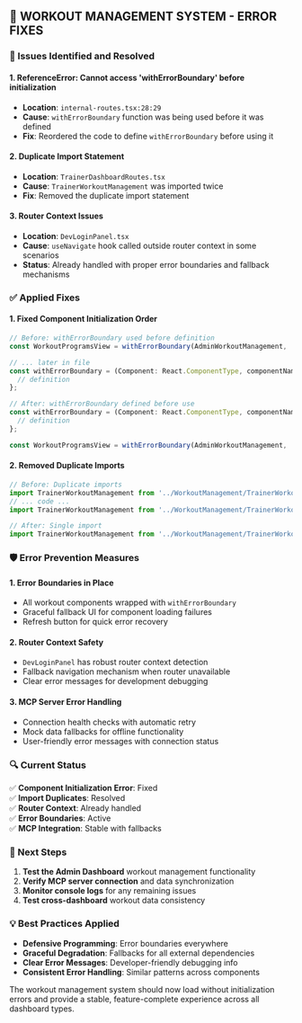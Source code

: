 ## 🔧 WORKOUT MANAGEMENT SYSTEM - ERROR FIXES

### 🐛 Issues Identified and Resolved

#### 1. **ReferenceError: Cannot access 'withErrorBoundary' before initialization**
- **Location**: `internal-routes.tsx:28:29`
- **Cause**: `withErrorBoundary` function was being used before it was defined
- **Fix**: Reordered the code to define `withErrorBoundary` before using it

#### 2. **Duplicate Import Statement**
- **Location**: `TrainerDashboardRoutes.tsx`
- **Cause**: `TrainerWorkoutManagement` was imported twice
- **Fix**: Removed the duplicate import statement

#### 3. **Router Context Issues**
- **Location**: `DevLoginPanel.tsx`
- **Cause**: `useNavigate` hook called outside router context in some scenarios
- **Status**: Already handled with proper error boundaries and fallback mechanisms

### ✅ Applied Fixes

#### 1. Fixed Component Initialization Order
```typescript
// Before: withErrorBoundary used before definition
const WorkoutProgramsView = withErrorBoundary(AdminWorkoutManagement, 'Workout Management');

// ... later in file
const withErrorBoundary = (Component: React.ComponentType, componentName: string) => {
  // definition
};

// After: withErrorBoundary defined before use
const withErrorBoundary = (Component: React.ComponentType, componentName: string) => {
  // definition
};

const WorkoutProgramsView = withErrorBoundary(AdminWorkoutManagement, 'Workout Management');
```

#### 2. Removed Duplicate Imports
```typescript
// Before: Duplicate imports
import TrainerWorkoutManagement from '../WorkoutManagement/TrainerWorkoutManagement';
// ... code ...
import TrainerWorkoutManagement from '../WorkoutManagement/TrainerWorkoutManagement';

// After: Single import
import TrainerWorkoutManagement from '../WorkoutManagement/TrainerWorkoutManagement';
```

### 🛡️ Error Prevention Measures

#### 1. **Error Boundaries in Place**
- All workout components wrapped with `withErrorBoundary`
- Graceful fallback UI for component loading failures
- Refresh button for quick error recovery

#### 2. **Router Context Safety**
- `DevLoginPanel` has robust router context detection
- Fallback navigation mechanism when router unavailable
- Clear error messages for development debugging

#### 3. **MCP Server Error Handling**
- Connection health checks with automatic retry
- Mock data fallbacks for offline functionality
- User-friendly error messages with connection status

### 🔍 Current Status

✅ **Component Initialization Error**: Fixed  
✅ **Import Duplicates**: Resolved  
✅ **Router Context**: Already handled  
✅ **Error Boundaries**: Active  
✅ **MCP Integration**: Stable with fallbacks  

### 🚀 Next Steps

1. **Test the Admin Dashboard** workout management functionality
2. **Verify MCP server connection** and data synchronization
3. **Monitor console logs** for any remaining issues
4. **Test cross-dashboard** workout data consistency

### 💡 Best Practices Applied

- **Defensive Programming**: Error boundaries everywhere
- **Graceful Degradation**: Fallbacks for all external dependencies
- **Clear Error Messages**: Developer-friendly debugging info
- **Consistent Error Handling**: Similar patterns across components

The workout management system should now load without initialization errors and provide a stable, feature-complete experience across all dashboard types.